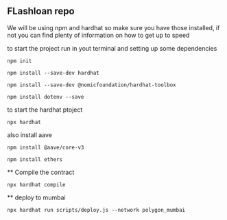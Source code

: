## FLashloan repo

We will be using npm and hardhat so make sure you have those installed, if not you can find plenty of information on how to get up to speed


 to start the project run in yout terminal and setting up 
 some dependencies

    npm init

    npm install --save-dev hardhat

    npm install --save-dev @nomicfoundation/hardhat-toolbox

    npm install dotenv --save

to start the hardhat ptoject

    npx hardhat

also install aave

    npm install @aave/core-v3

    npm install ethers
    
** Compile the contract

    npx hardhat compile

** deploy to mumbai

    npx hardhat run scripts/deploy.js --network polygon_mumbai



    
